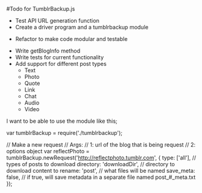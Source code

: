 #Todo for TumblrBackup.js

- Test API URL generation function
- Create a driver program and a tumblrbackup module
* Refactor to make code modular and testable
- Write getBlogInfo method
- Write tests for current functionality
- Add support for different post types
	- Text
	- Photo
	- Quote
	- Link
	- Chat
	- Audio
	- Video



I want to be able to use the module like this;

var tumblrBackup = require('./tumblrbackup');

// Make a new request
// Args:
// 		1: url of the blog that is being request
// 		2: options object
var reflectPhoto = tumblrBackup.newRequest('http://reflectphoto.tumblr.com', {
	type: ['all'], // types of posts to download
	directory: 'downloadDir', // directory to download content to
	rename: 'post', // what files will be named
	save_meta: false, // if true, will save metadata in a separate file named post_#_meta.txt
});